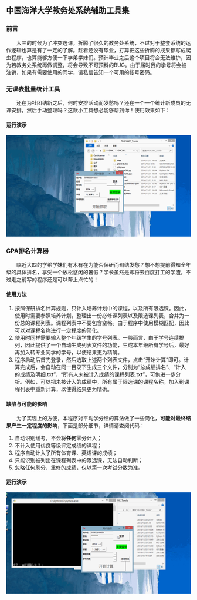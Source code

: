 ## 中国海洋大学教务处系统辅助工具集

### 前言

　　大三的时候为了冲突选课，折腾了很久的教务处系统，不过对于整套系统的运作逻辑也算是有了一定的了解。趁着还没有毕业，打算把这些折腾的成果都写成爬虫程序，也算能够方便一下学弟学妹们。预计毕业之后这个项目将会无法维护，因为若教务处系统再做调整，将会导致不可预料的BUG。由于届时我的学号将会被注销，如果有需要使用的同学，请私信告知一个可用的帐号密码。

### 无课表批量统计工具

　　还在为社团纳新之后，何时安排活动而发愁吗？还在一个一个统计新成员的无课安排，然后手动整理吗？这款小工具想必能够帮到你！使用效果如下：

#### 运行演示
<img src="https://raw.githubusercontent.com/FinalTheory/OUCJWC_Tools/master/show1.gif">


### GPA排名计算器

　　临近大四的学弟学妹们有木有在为能否保研而纠结发愁？想不想提前得知全年级的具体排名，享受一个放松悠闲的暑假？学长虽然是即将去百度打工的学渣，不过走之前写的程序还是可以帮上点忙的！

#### 使用方法

1. 按照保研排名计算规则，只计入培养计划中的课程，以及所有限选课。因此，使用时需要参照培养计划，整理出一份必修课列表以及限选课列表，合并为一份总的课程列表。课程列表中不要包含空格。由于程序中使用模糊匹配，因此可以对课程名称进行一定程度的简化。
1. 使用时同样需要输入整个年级学生的学号列表。一般而言，由于学号连续排列，因此提供了一个自动生成列表文件的功能，生成本年级所有学号后，最好再加入转专业同学的学号，以使结果更为精确。
1. 程序启动后首先登录，然后选取上述两个列表文件，点击“开始计算”即可。计算完成后，会自动在同一目录下生成三个文件，分别为“总成绩排名”、“计入的成绩及明细.txt”、“所有人未被计入成绩的课程列表.txt”，可供进一步分析。例如，可以把未被计入的成绩中，所有属于限选课的课程名称，加入到课程列表中重新计算，以使得结果更为精确。

#### 缺陷与可能的影响

　　为了实现上的方便，本程序对平均学分绩的算法做了一些简化，**可能对最终结果产生一定程度的影响**，下面是部分细节，详情请查阅代码：

1. 自动识别缓考，不会将**任何**零分计入；
1. 不计入使用优良等级评定成绩的课程；
1. 程序自动计入了所有体育课、英语课的成绩；
1. 只能识别被列出在课程列表中的限选课，无法自动判断；
1. 忽略任何刷分、重修的成绩，仅以第一次考试分数为准。


#### 运行演示
<img src="https://raw.githubusercontent.com/FinalTheory/OUCJWC_Tools/master/show2.gif">
